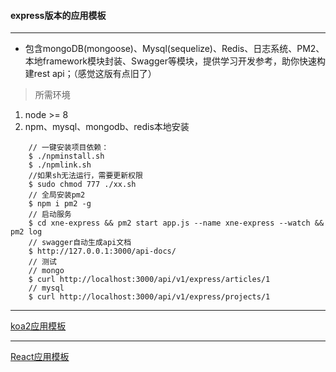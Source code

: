 #### express版本的应用模板

---
- 包含mongoDB(mongoose)、Mysql(sequelize)、Redis、日志系统、PM2、本地framework模块封装、Swagger等模块，提供学习开发参考，助你快速构建rest api；（感觉这版有点旧了）

 > 所需环境
1.  node >= 8
2. npm、mysql、mongodb、redis本地安装
```
    // 一键安装项目依赖：
    $ ./npminstall.sh
    $ ./npmlink.sh
    //如果sh无法运行，需要更新权限
    $ sudo chmod 777 ./xx.sh
    // 全局安装pm2
    $ npm i pm2 -g
    // 启动服务
    $ cd xne-express && pm2 start app.js --name xne-express --watch && pm2 log
    // swagger自动生成api文档
    $ http://127.0.0.1:3000/api-docs/
    // 测试
    // mongo
    $ curl http://localhost:3000/api/v1/express/articles/1
    // mysql
    $ curl http://localhost:3000/api/v1/express/projects/1

```

---

[koa2应用模板](https://github.com/qld-cf/koa2-app)

---
[React应用模板](https://github.com/qld-cf/react-ts-template)






